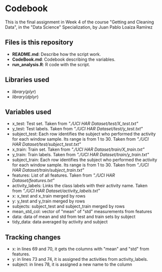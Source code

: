 # Codebook
This is the final assignment in Week 4 of the course "Getting and Cleaning Data", in the "Data Science" Specialization, by Juan Pablo Loaiza Ramírez

## Files is this repository
* **README.md**: Describe how the script work.
* **CodeBook.md**: Codebook describing the variables.
* **run_analysis.R**: R code with the script.

## Libraries used
* $library(plyr)$
* $library(dplyr)$

## Variables used
* x_test: Test set. Taken from _"./UCI HAR Dataset/test/X_test.txt"_
* y_test: Test labels. Taken from _"./UCI HAR Dataset/test/y_test.txt"_
* subject_test: Each row identifies the subject who performed the activity for each window sample. Its range is from 1 to 30. Taken from _"./UCI HAR Dataset/test/subject_test.txt"_
* x_train: Train set. Taken from _"./UCI HAR Dataset/train/X_train.txt"_
* y_train: Train labels. Taken from _"./UCI HAR Dataset/train/y_train.txt"_
* subject_train: Each row identifies the subject who performed the activity for each window sample. Its range is from 1 to 30. Taken from _"./UCI HAR Dataset/train/subject_train.txt"_
* features: List of all features. Taken from _"./UCI HAR Dataset/features.txt"_
* activity_labels: Links the class labels with their activity name. Taken from _"./UCI HAR Dataset/activity_labels.txt"_
* x: x_test and x_train merged by rows
* y: y_test and y_train merged by rows
* subjects: subject_test and subject_train merged by rows
* mean_std_col: vector of "mean" of "std" measurements from features
* data: data of mean and std from test and train sets by subject
* tidy_data: data averaged by activity and subject

## Tracking changes
* x: in lines 69 and 70, it gets the columns with "mean" and "std" from features.
* y: in lines 73 and 74, it is assigned the activities from activity_labels.
* subject: in lines 78, it is assigned a new name to the column